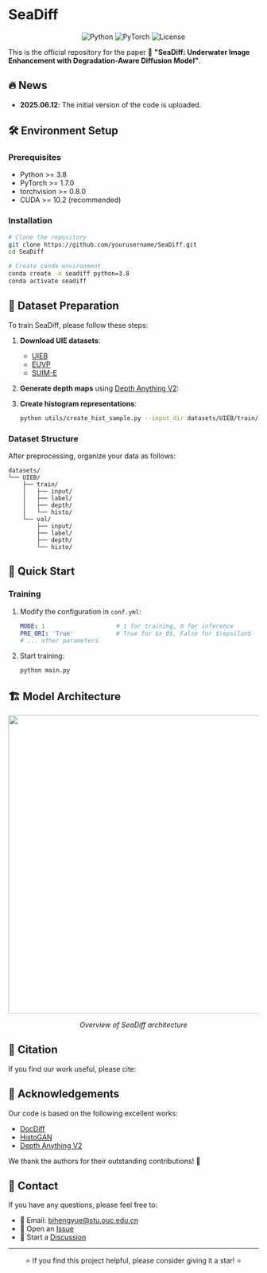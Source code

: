 # SeaDiff

<div align="center">

![Python](https://img.shields.io/badge/Python-3.8+-blue)
![PyTorch](https://img.shields.io/badge/PyTorch-1.7.0+-orange)
![License](https://img.shields.io/badge/License-MIT-green)

</div>

This is the official repository for the paper 📄 **"SeaDiff: Underwater Image Enhancement with Degradation-Aware Diffusion Model"**.

## 🔥 News
- **2025.06.12**: The initial version of the code is uploaded.


## 🛠️ Environment Setup

### Prerequisites
- Python >= 3.8
- PyTorch >= 1.7.0
- torchvision >= 0.8.0
- CUDA >= 10.2 (recommended)

### Installation
```bash
# Clone the repository
git clone https://github.com/yourusername/SeaDiff.git
cd SeaDiff

# Create conda environment
conda create -n seadiff python=3.8
conda activate seadiff
```

## 📂 Dataset Preparation

To train SeaDiff, please follow these steps:

1. **Download UIE datasets**: 
   - [UIEB](https://li-chongyi.github.io/proj_benchmark.html)
   - [EUVP](http://irvlab.cs.umn.edu/resources/euvp-dataset)
   - [SUIM-E](https://github.com/trentqq/SUIM-E)

2. **Generate depth maps** using [Depth Anything V2](https://github.com/DepthAnything/Depth-Anything-V2):

3. **Create histogram representations**:
   ```bash
   python utils/create_hist_sample.py --input_dir datasets/UIEB/train/input --output_dir datasets/UIEB/train/histo
   ```

### Dataset Structure
After preprocessing, organize your data as follows:
```
datasets/
└── UIEB/
    ├── train/
    │   ├── input/
    │   ├── label/
    │   ├── depth/
    │   └── histo/
    └── val/
        ├── input/
        ├── label/
        ├── depth/
        └── histo/
```

## 🚀 Quick Start

### Training
1. Modify the configuration in `conf.yml`:
   ```yaml
   MODE: 1                    # 1 for training, 0 for inference
   PRE_ORI: 'True'            # True for $x_0$, False for $\epsilon$
   # ... other parameters
   ```

2. Start training:
   ```bash
   python main.py
   ```

## 🏗️ Model Architecture

<div align="center">
<img src="assets/architecture.png" width="600"/>
<p><em>Overview of SeaDiff architecture</em></p>
</div>

## 📜 Citation

If you find our work useful, please cite:


## 🤝 Acknowledgements

Our code is based on the following excellent works:
- [DocDiff](https://github.com/Royalvice/DocDiff)
- [HistoGAN](https://github.com/mahmoudnafifi/HistoGAN/tree/master) 
- [Depth Anything V2](https://github.com/jiaowoguanren0615/DepthAnythingV2)

We thank the authors for their outstanding contributions! 🙏

## 📧 Contact

If you have any questions, please feel free to:
- 📧 Email: [bihengyue@stu.ouc.edu.cn](mailto:bihengyue@stu.ouc.edu.cn)
- 🐛 Open an [Issue](https://github.com/Henry-Bi/SeaDiff/issues)
- 💬 Start a [Discussion](https://github.com/Henry-Bi/SeaDiff/discussions)

---

<div align="center">
⭐ If you find this project helpful, please consider giving it a star! ⭐
</div>

